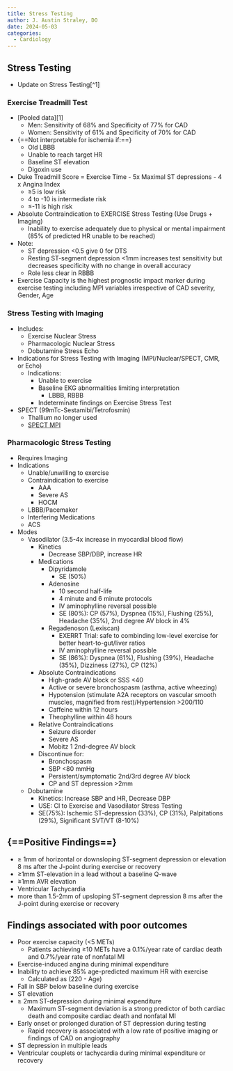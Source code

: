 ```yaml
---
title: Stress Testing
author: J. Austin Straley, DO
date: 2024-05-03
categories:
  - Cardiology
---
```


## Stress Testing

- Update on Stress Testing[^1]

### Exercise Treadmill Test

- [Pooled data][1]
    - Men: Sensitivity of 68% and Specificity of 77% for CAD
    - Women: Sensitivity of 61% and Specificity of 70% for CAD
- {==Not interpretable for ischemia if:==}
    - Old LBBB
    - Unable to reach target HR
    - Baseline ST elevation
    - Digoxin use
- Duke Treadmill Score = Exercise Time - 5x Maximal ST depressions - 4 x Angina Index
    - ≥5 is low risk
    - 4 to -10 is intermediate risk
    - ≤-11 is high risk
- Absolute Contraindication to EXERCISE Stress Testing (Use Drugs + Imaging)
    - Inability to exercise adequately due to physical or mental impairment (85% of predicted HR unable to be reached)
- Note:
    - ST depression <0.5 give 0 for DTS
    - Resting ST-segment depression <1mm increases test sensitivity but decreases specificity with no change in overall accuracy
    - Role less clear in RBBB
- Exercise Capacity is the highest prognostic impact marker during exercise testing including MPI variables irrespective of CAD severity, Gender, Age

### Stress Testing with Imaging

- Includes:
    - Exercise Nuclear Stress
    - Pharmacologic Nuclear Stress
    - Dobutamine Stress Echo
- Indications for Stress Testing with Imaging (MPI/Nuclear/SPECT, CMR, or Echo)
    - Indications:
        - Unable to exercise
        - Baseline EKG abnormalities limiting interpretation
            - LBBB, RBBB
        - Indeterminate findings on Exercise Stress Test
- SPECT (99mTc-Sestamibi/Tetrofosmin)
    - Thallium no longer used
    - [SPECT MPI](/fellowship-guide/topics/nuc/spect/)

### Pharmacologic Stress Testing

- Requires Imaging
- Indications
    - Unable/unwilling to exercise
    - Contraindication to exercise
        - AAA
        - Severe AS
        - HOCM
    - LBBB/Pacemaker
    - Interfering Medications
    - ACS
- Modes
    - Vasodilator (3.5-4x increase in myocardial blood flow)
        - Kinetics
            - Decrease SBP/DBP, increase HR
        - Medications
            - Dipyridamole
                - SE (50%)
            - Adenosine
                - 10 second half-life
                - 4 minute and 6 minute protocols
                - IV aminophylline reversal possible
                - SE (80%): CP (57%), Dyspnea (15%), Flushing (25%), Headache (35%), 2nd degree AV block in 4%
            - Regadenoson (Lexiscan)
                - EXERRT Trial: safe to combinding low-level exercise for better heart-to-gut/liver ratios
                - IV aminophylline reversal possible
                - SE (86%): Dyspnea (61%), Flushing (39%), Headache (35%), Dizziness (27%), CP (12%)
        - Absolute Contraindications
            - High-grade AV block or SSS <40
            - Active or severe bronchospasm (asthma, active wheezing)
            - Hypotension (stimulate A2A receptors on vascular smooth muscles, magnified from rest)/Hypertension >200/110
            - Caffeine within 12 hours
            - Theophylline within 48 hours
        - Relative Contraindications
            - Seizure disorder
            - Severe AS
            - Mobitz 1 2nd-degree AV block
        - Discontinue for:
            - Bronchospasm
            - SBP <80 mmHg
            - Persistent/symptomatic 2nd/3rd degree AV block
            - CP and ST depression >2mm
    - Dobutamine
        - Kinetics: Increase SBP and HR, Decrease DBP
        - USE: CI to Exercise and Vasodilator Stress Testing
        - SE(75%): Ischemic ST-depression (33%), CP (31%), Palpitations (29%), Significant SVT/VT (8-10%)

## {==Positive Findings==}

- ≥ 1mm of horizontal or downsloping ST-segment depression or elevation 8 ms after the J-point during exercise or recovery
- ≥1mm ST-elevation in a lead without a baseline Q-wave
- ≥1mm AVR elevation
- Ventricular Tachycardia
- more than 1.5-2mm of upsloping ST-segment depression 8 ms after the J-point during exercise or recovery

## Findings associated with poor outcomes

- Poor exercise capacity (<5 METs)
    - Patients achieving ≥10 METs have a 0.1%/year rate of cardiac death and 0.7%/year rate of nonfatal MI
- Exercise-induced angina during minimal expenditure
- Inability to achieve 85% age-predicted maximum HR with exercise
    - Calculated as (220 - Age)
- Fall in SBP below baseline during exercise
- ST elevation
- ≥ 2mm ST-depression during minimal expenditure
    - Maximum ST-segment deviation is a strong predictor of both cardiac death and composite cardiac death and nonfatal MI
- Early onset or prolonged duration of ST depression during testing
    - Rapid recovery is associated with a low rate of positive imaging or findings of CAD on angiography
- ST depression in multiple leads
- Ventricular couplets or tachycardia during minimal expenditure or recovery

